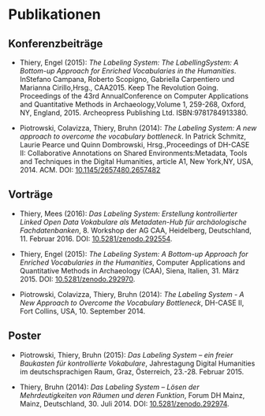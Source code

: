 # Publikationen

## Konferenzbeiträge

- Thiery, Engel (2015): *The Labeling System: The LabellingSystem: A Bottom-up Approach for Enriched Vocabularies in the Humanities*. InStefano Campana, Roberto Scopigno, Gabriella Carpentiero und Marianna Cirillo,Hrsg., CAA2015. Keep The Revolution Going. Proceedings of the 43rd AnnualConference on Computer Applications and Quantitative Methods in Archaeology,Volume 1, 259-268, Oxford, NY, England, 2015. Archeopress Publishing Ltd. ISBN:9781784913380.


- Piotrowski, Colavizza, Thiery, Bruhn (2014): *The Labeling System: A new approach to overcome the vocabulary bottleneck*. In Patrick Schmitz, Laurie Pearce und Quinn Dombrowski, Hrsg.,Proceedings of DH-CASE II: Collaborative Annotations on Shared Environments:Metadata, Tools and Techniques in the Digital Humanities, article A1, New York,NY, USA, 2014. ACM. DOI: [10.1145/2657480.2657482](https://doi.org/10.1145/2657480.2657482)

## Vorträge

- Thiery, Mees (2016): *Das Labeling System: Erstellung kontrollierter Linked Open Data Vokabulare als Metadaten-Hub für archäologische Fachdatenbanken*, 8. Workshop der AG CAA, Heidelberg, Deutschland, 11. Februar 2016. DOI: [10.5281/zenodo.292554](https://doi.org/10.5281/zenodo.292554).


- Thiery, Engel (2015): *The Labeling System: A Bottom-up Approach for Enriched Vocabularies in the Humanities*, Computer Applications and Quantitative Methods in Archaeology (CAA), Siena, Italien, 31. März 2015. DOI: [10.5281/zenodo.292970](https://doi.org/10.5281/zenodo.292970).


- Piotrowski, Colavizza, Thiery, Bruhn (2014): *The Labeling System - A New Approach to Overcome the Vocabulary Bottleneck*, DH-CASE II, Fort Collins, USA, 10. September 2014.

## Poster

- Piotrowski, Thiery, Bruhn (2015): *Das Labeling System – ein freier Baukasten für kontrollierte Vokabulare*, Jahrestagung Digital Humanities im deutschsprachigen Raum, Graz, Österreich, 23.-28. Februar 2015.


- Thiery, Bruhn (2014): *Das Labeling System – Lösen der Mehrdeutigkeiten von Räumen und deren Funktion*, Forum DH Mainz, Mainz, Deutschland, 30. Juli 2014. DOI: [10.5281/zenodo.292974](https://doi.org/10.5281/zenodo.292974).

